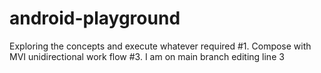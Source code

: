 # android-playground
Exploring the concepts and execute whatever required
#1. Compose with MVI unidirectional work flow
#3. I am on main branch editing line 3

